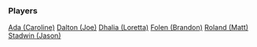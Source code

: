 <!-- TITLE: Characters -->
<!-- SUBTITLE: The personalities of Ulpha -->

### Players
[Ada (Caroline)](dnd/ulpha/characters/players/ada)
[Dalton (Joe)](dnd/ulpha/characters/players/dalton)
[Dhalia (Loretta)](dnd/ulpha/characters/players/dhalia)
[Folen (Brandon)](dnd/ulpha/characters/players/folen)
[Roland (Matt)](dnd/ulpha/characters/players/roland)
[Stadwin (Jason)](dnd/ulpha/characters/players/stadwin)